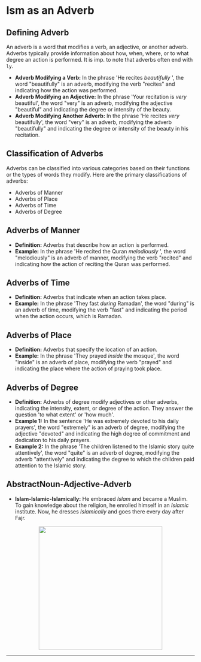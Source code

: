 # Ism as an Adverb

## Defining Adverb
An adverb is a word that modifies a verb, an adjective, or another adverb. Adverbs typically provide information about how, when, where, or to what degree an action is performed. It is imp. to note that adverbs often end with `ly`.
- **Adverb Modifying a Verb:** In the phrase 'He recites *beautifully* ', the word "beautifully" is an adverb, modifying the verb "recites" and indicating how the action was performed.
- **Adverb Modifying an Adjective:** In the phrase 'Your recitation is *very* beautiful', the word "very" is an adverb, modifying the adjective "beautiful" and indicating the degree or intensity of the beauty.
- **Adverb Modifying Another Adverb:** In the phrase 'He recites *very* beautifully', the word "very" is an adverb, modifying the adverb "beautifully" and indicating the degree or intensity of the beauty in his recitation.

## Classification of Adverbs
Adverbs can be classified into various categories based on their functions or the types of words they modify. Here are the primary classifications of adverbs:
- Adverbs of Manner
- Adverbs of Place
- Adverbs of Time
- Adverbs of Degree

## Adverbs of Manner
- **Definition:** Adverbs that describe how an action is performed.
- **Example:** In the phrase 'He recited the Quran *melodiously* ', the word "melodiously" is an adverb of manner, modifying the verb "recited" and indicating how the action of reciting the Quran was performed.

## Adverbs of Time
- **Definition:** Adverbs that indicate when an action takes place.
- **Example:** In the phrase 'They fast *during* Ramadan', the word "during" is an adverb of time, modifying the verb "fast" and indicating the period when the action occurs, which is Ramadan.

## Adverbs of Place
- **Definition:** Adverbs that specify the location of an action.
- **Example:** In the phrase 'They prayed *inside* the mosque', the word "inside" is an adverb of place, modifying the verb "prayed" and indicating the place where the action of praying took place.

## Adverbs of Degree
- **Definition:** Adverbs of degree modify adjectives or other adverbs, indicating the intensity, extent, or degree of the action. They answer the question 'to what extent' or 'how much'.
- **Example 1:** In the sentence 'He was extremely devoted to his daily prayers', the word "extremely" is an adverb of degree, modifying the adjective "devoted" and indicating the high degree of commitment and dedication to his daily prayers.
- **Example 2:** In the phrase 'The children listened to the Islamic story quite attentively', the word "quite" is an adverb of degree, modifying the adverb "attentively" and indicating the degree to which the children paid attention to the Islamic story.

## AbstractNoun-Adjective-Adverb
- **Islam-Islamic-Islamically:** He embraced *Islam* and became a Muslim. To gain knowledge about the religion, he enrolled himself in an *Islamic* institute. Now, he dresses *Islamically* and goes there every day after Fajr.

<p align="center">
  <img src="https://github.com/mdfnam/QnA/assets/156814846/22bd55b6-7e12-408c-a807-a16f3adf5ea2" width="330">
</p>

---
